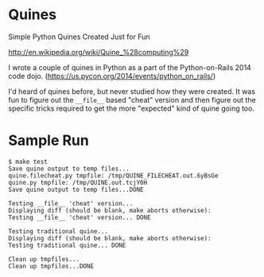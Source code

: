 Quines
======

Simple Python Quines Created Just for Fun

http://en.wikipedia.org/wiki/Quine_%28computing%29

I wrote a couple of quines in Python as a part of the Python-on-Rails
2014 code dojo. (https://us.pycon.org/2014/events/python_on_rails/)

I'd heard of quines before, but never studied how they were created.
It was fun to figure out the `__file__` based "cheat" version and
then figure out the specific tricks required to get the more
"expected" kind of quine going too.

Sample Run
===

    $ make test
    Save quine output to temp files...
    quine.filecheat.py tmpfile: /tmp/QUINE_FILECHEAT.out.6yBsGe
    quine.py tmpfile: /tmp/QUINE.out.tcjY0H
    Save quine output to temp files...DONE

    Testing __file__ 'cheat' version...
    Displaying diff (should be blank, make aborts otherwise):
    Testing __file__ 'cheat' version... DONE

    Testing traditional quine...
    Displaying diff (should be blank, make aborts otherwise):
    Testing traditional quine... DONE

    Clean up tmpfiles...
    Clean up tmpfiles...DONE
